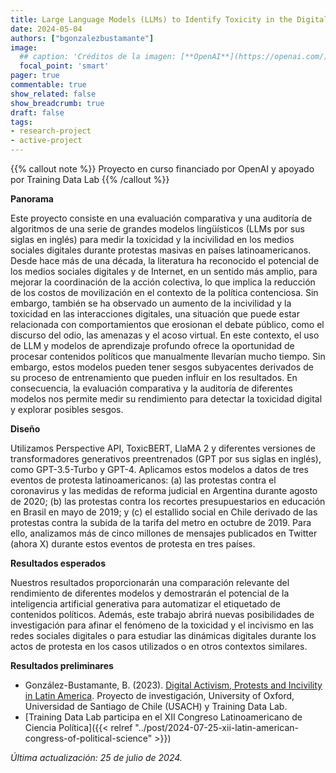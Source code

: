 ```yaml
---
title: Large Language Models (LLMs) to Identify Toxicity in the Digital Sphere during Protest Events in Latin America
date: 2024-05-04
authors: ["bgonzalezbustamante"]
image:
  ## caption: 'Créditos de la imagen: [**OpenAI**](https://openai.com/)'
  focal_point: 'smart'
pager: true
commentable: true
show_related: false
show_breadcrumb: true
draft: false
tags:
- research-project
- active-project
---
```


{{% callout note %}}
Proyecto en curso financiado por OpenAI y apoyado por Training Data Lab
{{% /callout %}}

<!--more-->

**Panorama**

Este proyecto consiste en una evaluación comparativa y una auditoría de algoritmos de una serie de grandes modelos lingüísticos (LLMs por sus siglas en inglés) para medir la toxicidad y la incivilidad en los medios sociales digitales durante protestas masivas en países latinoamericanos. Desde hace más de una década, la literatura ha reconocido el potencial de los medios sociales digitales y de Internet, en un sentido más amplio, para mejorar la coordinación de la acción colectiva, lo que implica la reducción de los costos de movilización en el contexto de la política contenciosa. Sin embargo, también se ha observado un aumento de la incivilidad y la toxicidad en las interacciones digitales, una situación que puede estar relacionada con comportamientos que erosionan el debate público, como el discurso del odio, las amenazas y el acoso virtual. En este contexto, el uso de LLM y modelos de aprendizaje profundo ofrece la oportunidad de procesar contenidos políticos que manualmente llevarían mucho tiempo. Sin embargo, estos modelos pueden tener sesgos subyacentes derivados de su proceso de entrenamiento que pueden influir en los resultados. En consecuencia, la evaluación comparativa y la auditoría de diferentes modelos nos permite medir su rendimiento para detectar la toxicidad digital y explorar posibles sesgos.

**Diseño**

Utilizamos Perspective API, ToxicBERT, LlaMA 2 y diferentes versiones de transformadores generativos preentrenados (GPT por sus siglas en inglés), como GPT-3.5-Turbo y GPT-4. Aplicamos estos modelos a datos de tres eventos de protesta latinoamericanos: (a) las protestas contra el coronavirus y las medidas de reforma judicial en Argentina durante agosto de 2020; (b) las protestas contra los recortes presupuestarios en educación en Brasil en mayo de 2019; y (c) el estallido social en Chile derivado de las protestas contra la subida de la tarifa del metro en octubre de 2019. Para ello, analizamos más de cinco millones de mensajes publicados en Twitter (ahora X) durante estos eventos de protesta en tres países.

**Resultados esperados**

Nuestros resultados proporcionarán una comparación relevante del rendimiento de diferentes modelos y demostrarán el potencial de la inteligencia artificial generativa para automatizar el etiquetado de contenidos políticos. Además, este trabajo abrirá nuevas posibilidades de investigación para afinar el fenómeno de la toxicidad y el incivismo en las redes sociales digitales o para estudiar las dinámicas digitales durante los actos de protesta en los casos utilizados o en otros contextos similares.

**Resultados preliminares**

* González-Bustamante, B. (2023). [Digital Activism, Protests and Incivility in Latin America](https://doi.org/10.17605/OSF.IO/Q4G6P). Proyecto de investigación, University of Oxford, Universidad de Santiago de Chile (USACH) y Training Data Lab.
* [Training Data Lab participa en el XII Congreso Latinoamericano de Ciencia Política]({{< relref "../post/2024-07-25-xii-latin-american-congress-of-political-science" >}})

_Última actualización: 25 de julio de 2024._